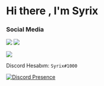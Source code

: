 # Hi there , I'm Syrix

<h3>Social Media</h3>
<p align="left">
  <a href="https://discord.com/users/389084737177780234" target"blank_"><img src="https://img.shields.io/badge/discord%20-7289DA.svg?&style=for-the-badge&logo=discord&logoColor=white"></a>
  <a href="https://github.com/syrixshu" target"blank_"><img src="https://img.shields.io/badge/GitHub%20-191717.svg?&style=for-the-badge&logo=github&logoColor=white"></a>
</p>
  <a href="https://syrix.xyz/" target"blank_"><img src="https://img.shields.io/badge/MY%20SITE%20-191717.svg?&style=for-the-badge&logo=github&logoColor=white"></a>
</p>

Discord Hesabım: `Syrix#1000`

[![Discord Presence](https://lanyard-profile-readme.vercel.app/api/389084737177780234)](https://discord.com/users/389084737177780234)
